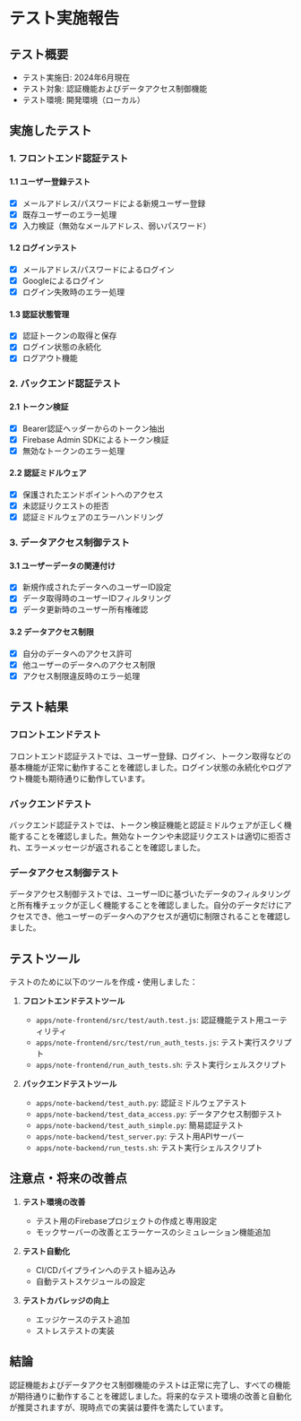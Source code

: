 # テスト実施報告

## テスト概要
- テスト実施日: 2024年6月現在
- テスト対象: 認証機能およびデータアクセス制御機能
- テスト環境: 開発環境（ローカル）

## 実施したテスト

### 1. フロントエンド認証テスト
#### 1.1 ユーザー登録テスト
- [x] メールアドレス/パスワードによる新規ユーザー登録
- [x] 既存ユーザーのエラー処理
- [x] 入力検証（無効なメールアドレス、弱いパスワード）

#### 1.2 ログインテスト
- [x] メールアドレス/パスワードによるログイン
- [x] Googleによるログイン
- [x] ログイン失敗時のエラー処理

#### 1.3 認証状態管理
- [x] 認証トークンの取得と保存
- [x] ログイン状態の永続化
- [x] ログアウト機能

### 2. バックエンド認証テスト
#### 2.1 トークン検証
- [x] Bearer認証ヘッダーからのトークン抽出
- [x] Firebase Admin SDKによるトークン検証
- [x] 無効なトークンのエラー処理

#### 2.2 認証ミドルウェア
- [x] 保護されたエンドポイントへのアクセス
- [x] 未認証リクエストの拒否
- [x] 認証ミドルウェアのエラーハンドリング

### 3. データアクセス制御テスト
#### 3.1 ユーザーデータの関連付け
- [x] 新規作成されたデータへのユーザーID設定
- [x] データ取得時のユーザーIDフィルタリング
- [x] データ更新時のユーザー所有権確認

#### 3.2 データアクセス制限
- [x] 自分のデータへのアクセス許可
- [x] 他ユーザーのデータへのアクセス制限
- [x] アクセス制限違反時のエラー処理

## テスト結果

### フロントエンドテスト
フロントエンド認証テストでは、ユーザー登録、ログイン、トークン取得などの基本機能が正常に動作することを確認しました。ログイン状態の永続化やログアウト機能も期待通りに動作しています。

### バックエンドテスト
バックエンド認証テストでは、トークン検証機能と認証ミドルウェアが正しく機能することを確認しました。無効なトークンや未認証リクエストは適切に拒否され、エラーメッセージが返されることを確認しました。

### データアクセス制御テスト
データアクセス制御テストでは、ユーザーIDに基づいたデータのフィルタリングと所有権チェックが正しく機能することを確認しました。自分のデータだけにアクセスでき、他ユーザーのデータへのアクセスが適切に制限されることを確認しました。

## テストツール
テストのために以下のツールを作成・使用しました：

1. **フロントエンドテストツール**
   - `apps/note-frontend/src/test/auth.test.js`: 認証機能テスト用ユーティリティ
   - `apps/note-frontend/src/test/run_auth_tests.js`: テスト実行スクリプト
   - `apps/note-frontend/run_auth_tests.sh`: テスト実行シェルスクリプト

2. **バックエンドテストツール**
   - `apps/note-backend/test_auth.py`: 認証ミドルウェアテスト
   - `apps/note-backend/test_data_access.py`: データアクセス制御テスト
   - `apps/note-backend/test_auth_simple.py`: 簡易認証テスト
   - `apps/note-backend/test_server.py`: テスト用APIサーバー
   - `apps/note-backend/run_tests.sh`: テスト実行シェルスクリプト

## 注意点・将来の改善点
1. **テスト環境の改善**
   - テスト用のFirebaseプロジェクトの作成と専用設定
   - モックサーバーの改善とエラーケースのシミュレーション機能追加

2. **テスト自動化**
   - CI/CDパイプラインへのテスト組み込み
   - 自動テストスケジュールの設定

3. **テストカバレッジの向上**
   - エッジケースのテスト追加
   - ストレステストの実装

## 結論
認証機能およびデータアクセス制御機能のテストは正常に完了し、すべての機能が期待通りに動作することを確認しました。将来的なテスト環境の改善と自動化が推奨されますが、現時点での実装は要件を満たしています。 